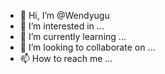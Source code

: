 - 👋 Hi, I’m @Wendyugu
- 👀 I’m interested in ...
- 🌱 I’m currently learning ...
- 💞️ I’m looking to collaborate on ...
- 📫 How to reach me ...

<!---
Wendyugu/Wendyugu is a ✨ special ✨ repository because its `README.md` (this file) appears on your GitHub profile.
You can click the Preview link to take a look at your changes.
--->
